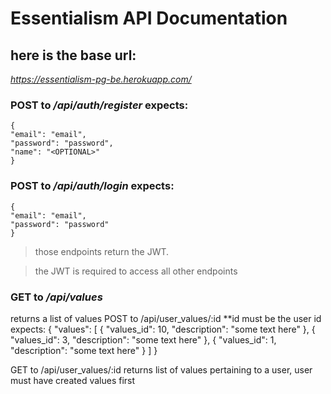 # Essentialism API Documentation

## here is the base url:

_https://essentialism-pg-be.herokuapp.com/_

### POST to _/api/auth/register_ expects:

```
{
"email": "email",
"password": "password",
"name": "<OPTIONAL>"
}
```

### POST to _/api/auth/login_ expects:

```
{
"email": "email",
"password": "password"
}
```

> those endpoints return the JWT.

> the JWT is required to access all other endpoints

### GET to _/api/values_

returns a list of values
POST to /api/user_values/:id
\*\*id must be the user id
expects:
{
"values": [
{
"values_id": 10,
"description": "some text here"
},
{
"values_id": 3,
"description": "some text here"
},
{
"values_id": 1,
"description": "some text here"
}
]
}

GET to /api/user_values/:id
returns list of values pertaining to a user, user must have created values first
